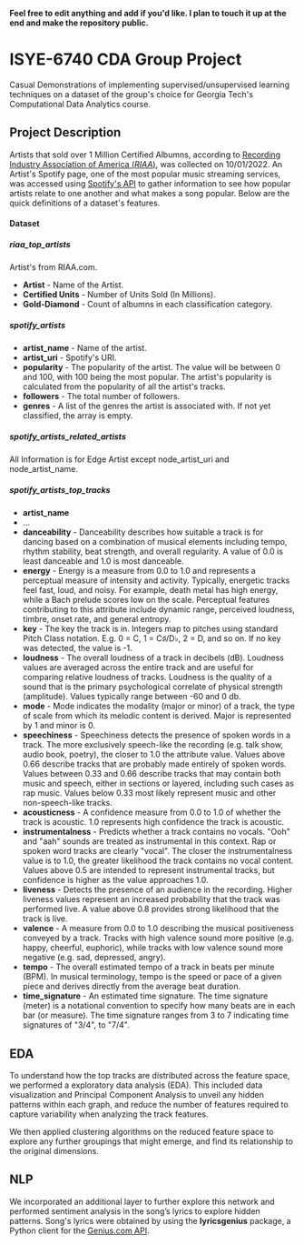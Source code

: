 **Feel free to edit anything and add if you'd like.  I plan to touch it up at the end and make the repository public.**
# ISYE-6740 CDA Group Project
Casual Demonstrations of implementing supervised/unsupervised learning techniques on a dataset of the group's choice for Georgia Tech's Computational Data Analytics course.
## Project Description
Artists that sold over 1 Million Certified Albumns, according to [Recording Industry Association of America (*RIAA*)](https://www.riaa.com/), was collected on 10/01/2022.  An Artist's Spotify page, one of the most popular music streaming services, was accessed using [Spotify's API](https://developer.spotify.com/documentation/web-api/reference/#/) to gather information to see how popular artists relate to one another and what makes a song popular. Below are the quick definitions of a dataset's features.
#### Dataset
##### riaa_top_artists
Artist's from RIAA.com.
 * **Artist** - Name of the Artist.
 * **Certified Units** - Number of Units Sold (In Millions).
 * **Gold-Diamond** - Count of albumns in each classification category.

##### spotify_artists
* **artist_name** - Name of the artist.
* **artist_uri** - Spotify's URI.
* **popularity** - The popularity of the artist. The value will be between 0 and 100, with 100 being the most popular. The artist's popularity is calculated from the popularity of all the artist's tracks.
* **followers** - The total number of followers.
* **genres** - A list of the genres the artist is associated with. If not yet classified, the array is empty.

##### spotify_artists_related_artists
All Information is for Edge Artist except node_artist_uri and node_artist_name.

##### spotify_artists_top_tracks
* **artist_name**
* ...
* **danceability** - Danceability describes how suitable a track is for dancing based on a combination of musical elements including tempo, rhythm stability, beat strength, and overall regularity. A value of 0.0 is least danceable and 1.0 is most danceable.
* **energy** - Energy is a measure from 0.0 to 1.0 and represents a perceptual measure of intensity and activity. Typically, energetic tracks feel fast, loud, and noisy. For example, death metal has high energy, while a Bach prelude scores low on the scale. Perceptual features contributing to this attribute include dynamic range, perceived loudness, timbre, onset rate, and general entropy.
* **key** - The key the track is in. Integers map to pitches using standard Pitch Class notation. E.g. 0 = C, 1 = C♯/D♭, 2 = D, and so on. If no key was detected, the value is -1.
* **loudness** - The overall loudness of a track in decibels (dB). Loudness values are averaged across the entire track and are useful for comparing relative loudness of tracks. Loudness is the quality of a sound that is the primary psychological correlate of physical strength (amplitude). Values typically range between -60 and 0 db.
* **mode** - Mode indicates the modality (major or minor) of a track, the type of scale from which its melodic content is derived. Major is represented by 1 and minor is 0.
* **speechiness** - Speechiness detects the presence of spoken words in a track. The more exclusively speech-like the recording (e.g. talk show, audio book, poetry), the closer to 1.0 the attribute value. Values above 0.66 describe tracks that are probably made entirely of spoken words. Values between 0.33 and 0.66 describe tracks that may contain both music and speech, either in sections or layered, including such cases as rap music. Values below 0.33 most likely represent music and other non-speech-like tracks.
* **acousticness** - A confidence measure from 0.0 to 1.0 of whether the track is acoustic. 1.0 represents high confidence the track is acoustic.
* **instrumentalness** - Predicts whether a track contains no vocals. "Ooh" and "aah" sounds are treated as instrumental in this context. Rap or spoken word tracks are clearly "vocal". The closer the instrumentalness value is to 1.0, the greater likelihood the track contains no vocal content. Values above 0.5 are intended to represent instrumental tracks, but confidence is higher as the value approaches 1.0.
* **liveness** - Detects the presence of an audience in the recording. Higher liveness values represent an increased probability that the track was performed live. A value above 0.8 provides strong likelihood that the track is live.
* **valence** - A measure from 0.0 to 1.0 describing the musical positiveness conveyed by a track. Tracks with high valence sound more positive (e.g. happy, cheerful, euphoric), while tracks with low valence sound more negative (e.g. sad, depressed, angry).
* **tempo** - The overall estimated tempo of a track in beats per minute (BPM). In musical terminology, tempo is the speed or pace of a given piece and derives directly from the average beat duration.
* **time_signature** - An estimated time signature. The time signature (meter) is a notational convention to specify how many beats are in each bar (or measure). The time signature ranges from 3 to 7 indicating time signatures of "3/4", to "7/4".

## EDA
To understand how the top tracks are distributed across the feature space, we performed a exploratory data analysis (EDA). This included data visualization and Principal Component Analysis to unveil any hidden patterns within each graph, and reduce the number of features required to capture variability when analyzing the track features. 

We then applied clustering algorithms on the reduced feature space to explore any further groupings that might emerge, and find its relationship to the original dimensions.

## NLP
We incorporated an additional layer to further explore this network and performed sentiment analysis in the song’s lyrics to explore hidden patterns. Song's lyrics were obtained by using the **lyricsgenius** package, a Python client for the [Genius.com API](https://genius.com/). 
